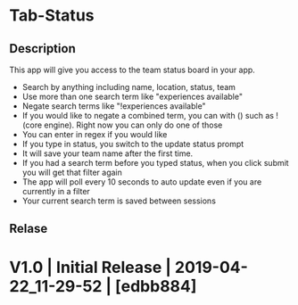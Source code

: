 # Tab-Status

## Description

This app will give you access to the team status board in your app.
- Search by anything including name, location, status, team   
- Use more than one search term like "experiences available"        
- Negate search terms like "!experiences available"
- If you would like to negate a combined term, you can with () such as 
!(core engine).  Right now you can only do one of those
- You can enter in regex if you would like        
- If you type in status, you switch to the update status prompt
- It will save your team name after the first time.
- If you had a search term before you typed status, when you click submit
you will get that filter again        
- The app will poll every 10 seconds to auto update even if you are currently
in a filter
- Your current search term is saved between sessions       

## Relase

# V1.0 | Initial Release | 2019-04-22_11-29-52 | [edbb884]